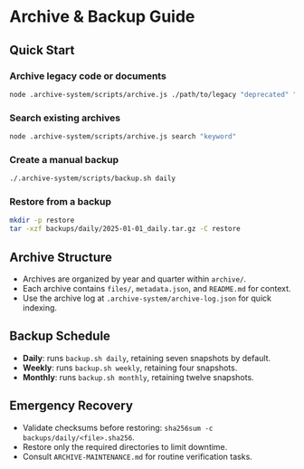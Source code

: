 # Archive & Backup Guide

## Quick Start

### Archive legacy code or documents
```bash
node .archive-system/scripts/archive.js ./path/to/legacy "deprecated" "Legacy Module" "backend"
```

### Search existing archives
```bash
node .archive-system/scripts/archive.js search "keyword"
```

### Create a manual backup
```bash
./.archive-system/scripts/backup.sh daily
```

### Restore from a backup
```bash
mkdir -p restore
tar -xzf backups/daily/2025-01-01_daily.tar.gz -C restore
```

## Archive Structure
- Archives are organized by year and quarter within `archive/`.
- Each archive contains `files/`, `metadata.json`, and `README.md` for context.
- Use the archive log at `.archive-system/archive-log.json` for quick indexing.

## Backup Schedule
- **Daily**: runs `backup.sh daily`, retaining seven snapshots by default.
- **Weekly**: runs `backup.sh weekly`, retaining four snapshots.
- **Monthly**: runs `backup.sh monthly`, retaining twelve snapshots.

## Emergency Recovery
- Validate checksums before restoring: `sha256sum -c backups/daily/<file>.sha256`.
- Restore only the required directories to limit downtime.
- Consult `ARCHIVE-MAINTENANCE.md` for routine verification tasks.
